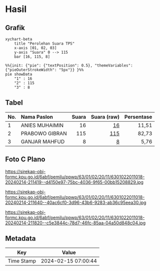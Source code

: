 # Hasil

## Grafik

```mermaid
xychart-beta
    title "Perolehan Suara TPS"
    x-axis [01, 02, 03]
    y-axis "Suara" 0 --> 115
    bar [16, 115, 8]
```

```mermaid
%%{init: {"pie": {"textPosition": 0.5}, "themeVariables": {"pieOuterStrokeWidth": "5px"}} }%%
pie showData
    "1" : 16
    "2" : 115
    "3" : 8
```

## Tabel

| No. | Nama Paslon    | Suara | Suara (raw) | Persentase |
|:--- |:-------------- | -----:| -----------:| ----------:|
| 1   | ANIES MUHAIMIN | 16    | [16][p-1]   | 11,51      |
| 2   | PRABOWO GIBRAN | 115   | [115][p-2]  | 82,73      |
| 3   | GANJAR MAHFUD  | 8     | [8][p-3]    | 5,76       |


[p-1]: https://github.com/gigit-pemilu/pemilu-2024/blob/main/pilpres/hitung-suara/sub/63-kalimantan-selatan/sub/01-tanah-laut/sub/02-jorong/sub/2011-simpang-empat-sungai-baru/sub/018-tps/sub/paslon-1.txt
[p-2]: https://github.com/gigit-pemilu/pemilu-2024/blob/main/pilpres/hitung-suara/sub/63-kalimantan-selatan/sub/01-tanah-laut/sub/02-jorong/sub/2011-simpang-empat-sungai-baru/sub/018-tps/sub/paslon-2.txt
[p-3]: https://github.com/gigit-pemilu/pemilu-2024/blob/main/pilpres/hitung-suara/sub/63-kalimantan-selatan/sub/01-tanah-laut/sub/02-jorong/sub/2011-simpang-empat-sungai-baru/sub/018-tps/sub/paslon-3.txt

## Foto C Plano

https://sirekap-obj-formc.kpu.go.id/6abf/pemilu/ppwp/63/01/02/20/11/6301022011018-20240214-211419--d4150e97-75bc-4036-9f65-00bb15208829.jpg

https://sirekap-obj-formc.kpu.go.id/6abf/pemilu/ppwp/63/01/02/20/11/6301022011018-20240214-211640--40ac6cf0-3d96-43b6-9283-ab36c95eea30.jpg

https://sirekap-obj-formc.kpu.go.id/6abf/pemilu/ppwp/63/01/02/20/11/6301022011018-20240214-211820--c5e3844c-78d7-46fc-85aa-04a50d848c04.jpg


## Metadata

| Key        | Value               |
| ---------- | ------------------- |
| Time Stamp | 2024-02-15 07:00:44 |



